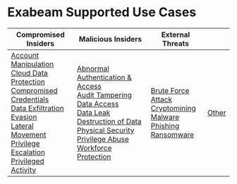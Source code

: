 Exabeam Supported Use Cases
===========================

| Compromised Insiders                                                                                                                                                                                                                                                                                                                                                                                                                                                                   | Malicious Insiders                                                                                                                                                                                                                                                                                                                                                                                                                                                           | External Threats                                                                                                                                                                                                                  |                                   |
| -------------------------------------------------------------------------------------------------------------------------------------------------------------------------------------------------------------------------------------------------------------------------------------------------------------------------------------------------------------------------------------------------------------------------------------------------------------------------------------- | ---------------------------------------------------------------------------------------------------------------------------------------------------------------------------------------------------------------------------------------------------------------------------------------------------------------------------------------------------------------------------------------------------------------------------------------------------------------------------- | --------------------------------------------------------------------------------------------------------------------------------------------------------------------------------------------------------------------------------- | --------------------------------- |
| [Account Manipulation](UseCases/uc_account_manipulation.md)<br>[Cloud Data Protection](UseCases/uc_cloud_data_protection.md)<br>[Compromised Credentials](UseCases/uc_compromised_credentials.md)<br>[Data Exfiltration](UseCases/uc_data_exfiltration.md)<br>[Evasion](UseCases/uc_evasion.md)<br>[Lateral Movement](UseCases/uc_lateral_movement.md)<br>[Privilege Escalation](UseCases/uc_privilege_escalation.md)<br>[Privileged Activity](UseCases/uc_privileged_activity.md)<br> | [Abnormal Authentication & Access](UseCases/uc_abnormal_authentication_&_access.md)<br>[Audit Tampering](UseCases/uc_audit_tampering.md)<br>[Data Access](UseCases/uc_data_access.md)<br>[Data Leak](UseCases/uc_data_leak.md)<br>[Destruction of Data](UseCases/uc_destruction_of_data.md)<br>[Physical Security](UseCases/uc_physical_security.md)<br>[Privilege Abuse](UseCases/uc_privilege_abuse.md)<br>[Workforce Protection](UseCases/uc_workforce_protection.md)<br> | [Brute Force Attack](UseCases/uc_brute_force_attack.md)<br>[Cryptomining](UseCases/uc_cryptomining.md)<br>[Malware](UseCases/uc_malware.md)<br>[Phishing](UseCases/uc_phishing.md)<br>[Ransomware](UseCases/uc_ransomware.md)<br> | [Other](UseCases/uc_other.md)<br> |